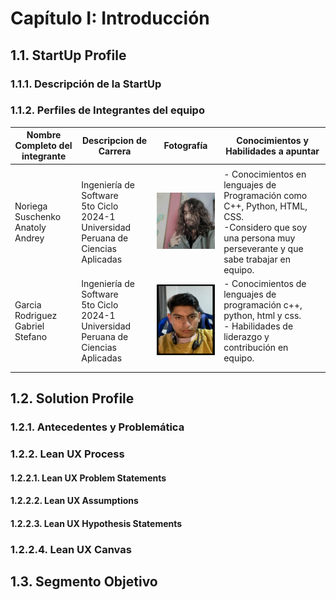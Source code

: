 # Capítulo I: Introducción

## 1.1. StartUp Profile



### 1.1.1. Descripción de la StartUp




### 1.1.2. Perfiles de Integrantes del equipo

| Nombre Completo del integrante   | Descripcion de Carrera                                                                      | Fotografía                                    | Conocimientos y Habilidades a apuntar                                                                                                                                                                                                                                                     |
| -------------------------------- | ------------------------------------------------------------------------------------------- | --------------------------------------------- | ----------------------------------------------------------------------------------------------------------------------------------------------------------------------------------------------------------------------------------------------------------------------------------------- |
|     |      |      |                                                                                                  |
| Noriega Suschenko Anatoly Andrey | Ingeniería de Software<br> 5to Ciclo<br>2024-1<br>Universidad Peruana de Ciencias Aplicadas | ![Anatoly Noriega](/assets/imgs/Anatoly.png)  | - Conocimientos en lenguajes de Programación como C++, Python, HTML, CSS.<br>-Considero que soy una persona muy perseverante y que sabe trabajar en equipo.|
| Garcia Rodriguez Gabriel Stefano | Ingeniería de Software<br> 5to Ciclo<br>2024-1<br>Universidad Peruana de Ciencias Aplicadas | ![Gabriel García](/assets/imgs/Gabriel.png)   | - Conocimientos de lenguajes de programación c++, python, html y css.<br>- Habilidades de liderazgo y contribución en equipo.                                                                                                                                                             |
|               |  |        |                                                                                        |
|            |  |   |  |

## 1.2. Solution Profile

### 1.2.1. Antecedentes y Problemática





### 1.2.2. Lean UX Process

#### 1.2.2.1. Lean UX Problem Statements



#### 1.2.2.2. Lean UX Assumptions



#### 1.2.2.3. Lean UX Hypothesis Statements


### 1.2.2.4. Lean UX Canvas

## 1.3. Segmento Objetivo
